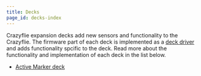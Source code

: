 ```yaml
---
title: Decks
page_id: decks-index
---
```


Crazyflie expansion decks add new sensors and functionality to the Crazyflie. The firmware part of each deck is implemented as a [deck driver](/docs/userguides/deck.md) and adds functionality spcific to the deck. Read more about the functionality and implementation of each deck in the list below.

* [Active Marker deck](/docs/userguides/decks/active-marker-deck.md)
